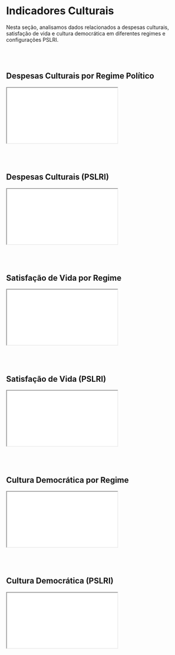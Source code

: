 # Indicadores Culturais

Nesta seção, analisamos dados relacionados a despesas culturais, satisfação de vida e cultura democrática em diferentes regimes e configurações PSLRI.

<br><br>

## Despesas Culturais por Regime Político
<iframe src="assets/graficos_html/fig_despesas_culturais_politico.html"></iframe>

<br><br>

## Despesas Culturais (PSLRI)
<iframe src="assets/graficos_html/fig_despesas_culturais_pslri.html"></iframe>

<br><br>

## Satisfação de Vida por Regime
<iframe src="assets/graficos_html/fig_satisfacao_vida_regime.html"></iframe>

<br><br>

## Satisfação de Vida (PSLRI)
<iframe src="assets/graficos_html/fig_satisfacao_vida_pslri.html"></iframe>

<br><br>

## Cultura Democrática por Regime
<iframe src="assets/graficos_html/fig_cultura_democratica_regime.html"></iframe>

<br><br>

## Cultura Democrática (PSLRI)
<iframe src="assets/graficos_html/fig_cultura_democratica_pslri.html"></iframe>
